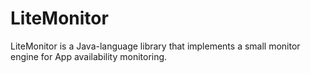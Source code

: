 # LiteMonitor

LiteMonitor is a Java-language library that implements a small monitor engine for App availability monitoring.
